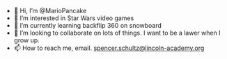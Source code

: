 - 👋 Hi, I’m @MarioPancake
- 👀 I’m interested in Star Wars video games
- 🌱 I’m currently learning backflip 360 on snowboard
- 💞️ I’m looking to collaborate on lots of things. I want to be a lawer when I grow up.
- 📫 How to reach me, email. spencer.schultz@lincoln-academy.org

<!---
MarioPancake/MarioPancake is a ✨ special ✨ repository because its `README.md` (this file) appears on your GitHub profile.
You can click the Preview link to take a look at your changes.
--->
